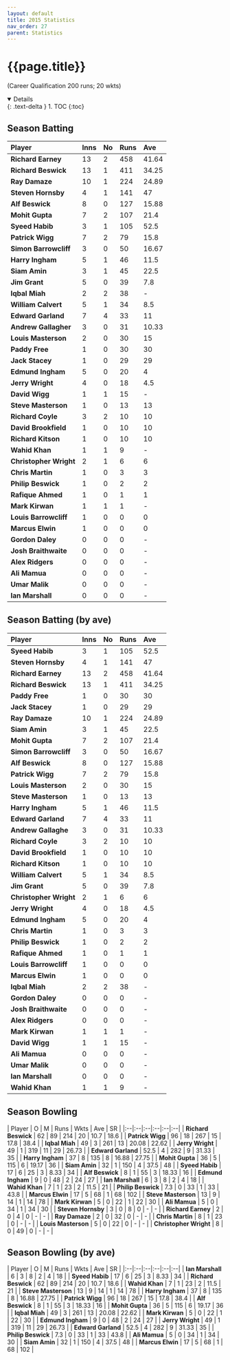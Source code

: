 ```yaml
---
layout: default
title: 2015 Statistics
nav_order: 27
parent: Statistics
---
```


# {{page.title}}

(Career Qualification 200 runs; 20 wkts)

<details open markdown="block">
  {: .text-delta }
1. TOC
{:toc}
</details>

## Season Batting

| Player | Inns | No | Runs | Ave |
|:--|:--|:--|:--|:--|
| **Richard Earney** | 13 | 2 | 458 | 41.64 |
| **Richard Beswick** | 13 | 1 | 411 | 34.25 |
| **Ray Damaze** | 10 | 1 | 224 | 24.89 |
| **Steven Hornsby** | 4 | 1 | 141 | 47 |
| **Alf Beswick** | 8 | 0 | 127 | 15.88 |
| **Mohit Gupta** | 7 | 2 | 107 | 21.4 |
| **Syeed Habib** | 3 | 1 | 105 | 52.5 |
| **Patrick Wigg** | 7 | 2 | 79 | 15.8 |
| **Simon Barrowcliff** | 3 | 0 | 50 | 16.67 |
| **Harry Ingham** | 5 | 1 | 46 | 11.5 |
| **Siam Amin** | 3 | 1 | 45 | 22.5 |
| **Jim Grant** | 5 | 0 | 39 | 7.8 |
| **Iqbal Miah** | 2 | 2 | 38 | - |
| **William Calvert** | 5 | 1 | 34 | 8.5 |
| **Edward Garland** | 7 | 4 | 33 | 11 |
| **Andrew Gallagher** | 3 | 0 | 31 | 10.33 |
| **Louis Masterson** | 2 | 0 | 30 | 15 |
| **Paddy Free** | 1 | 0 | 30 | 30 |
| **Jack Stacey** | 1 | 0 | 29 | 29 |
| **Edmund Ingham** | 5 | 0 | 20 | 4 |
| **Jerry Wright** | 4 | 0 | 18 | 4.5 |
| **David Wigg** | 1 | 1 | 15 | - |
| **Steve Masterson** | 1 | 0 | 13 | 13 |
| **Richard Coyle** | 3 | 2 | 10 | 10 |
| **David Brookfield** | 1 | 0 | 10 | 10 |
| **Richard Kitson** | 1 | 0 | 10 | 10 |
| **Wahid Khan** | 1 | 1 | 9 | - |
| **Christopher Wright** | 2 | 1 | 6 | 6 |
| **Chris Martin** | 1 | 0 | 3 | 3 |
| **Philip Beswick** | 1 | 0 | 2 | 2 |
| **Rafique Ahmed** | 1 | 0 | 1 | 1 |
| **Mark Kirwan** | 1 | 1 | 1 | - |
| **Louis Barrowcliff** | 1 | 0 | 0 | 0 |
| **Marcus Elwin** | 1 | 0 | 0 | 0 |
| **Gordon Daley** | 0 | 0 | 0 | - |
| **Josh Braithwaite** | 0 | 0 | 0 | - |
| **Alex Ridgers** | 0 | 0 | 0 | - |
| **Ali Mamua** | 0 | 0 | 0 | - |
| **Umar Malik** | 0 | 0 | 0 | - |
| **Ian Marshall** | 0 | 0 | 0 | - |

## Season Batting (by ave)

| Player | Inns | No | Runs | Ave |
|:--|:--|:--|:--|:--|
| **Syeed Habib** | 3 | 1 | 105 | 52.5 |
| **Steven Hornsby** | 4 | 1 | 141 | 47 |
| **Richard Earney** | 13 | 2 | 458 | 41.64 |
| **Richard Beswick** | 13 | 1 | 411 | 34.25 |
| **Paddy Free** | 1 | 0 | 30 | 30 |
| **Jack Stacey** | 1 | 0 | 29 | 29 |
| **Ray Damaze** | 10 | 1 | 224 | 24.89 |
| **Siam Amin** | 3 | 1 | 45 | 22.5 |
| **Mohit Gupta** | 7 | 2 | 107 | 21.4 |
| **Simon Barrowcliff** | 3 | 0 | 50 | 16.67 |
| **Alf Beswick** | 8 | 0 | 127 | 15.88 |
| **Patrick Wigg** | 7 | 2 | 79 | 15.8 |
| **Louis Masterson** | 2 | 0 | 30 | 15 |
| **Steve Masterson** | 1 | 0 | 13 | 13 |
| **Harry Ingham** | 5 | 1 | 46 | 11.5 |
| **Edward Garland** | 7 | 4 | 33 | 11 |
| **Andrew Gallaghe** | 3 | 0 | 31 | 10.33 |
| **Richard Coyle** | 3 | 2 | 10 | 10 |
| **David Brookfield** | 1 | 0 | 10 | 10 |
| **Richard Kitson** | 1 | 0 | 10 | 10 |
| **William Calvert** | 5 | 1 | 34 | 8.5 |
| **Jim Grant** | 5 | 0 | 39 | 7.8 |
| **Christopher Wright** | 2 | 1 | 6 | 6 |
| **Jerry Wright** | 4 | 0 | 18 | 4.5 |
| **Edmund Ingham** | 5 | 0 | 20 | 4 |
| **Chris Martin** | 1 | 0 | 3 | 3 |
| **Philip Beswick** | 1 | 0 | 2 | 2 |
| **Rafique Ahmed** | 1 | 0 | 1 | 1 |
| **Louis Barrowcliff** | 1 | 0 | 0 | 0 |
| **Marcus Elwin** | 1 | 0 | 0 | 0 |
| **Iqbal Miah** | 2 | 2 | 38 | - |
| **Gordon Daley** | 0 | 0 | 0 | - |
| **Josh Braithwaite** | 0 | 0 | 0 | - |
| **Alex Ridgers** | 0 | 0 | 0 | - |
| **Mark Kirwan** | 1 | 1 | 1 | - |
| **David Wigg** | 1 | 1 | 15 | - |
| **Ali Mamua** | 0 | 0 | 0 | - |
| **Umar Malik** | 0 | 0 | 0 | - |
| **Ian Marshall** | 0 | 0 | 0 | - |
| **Wahid Khan** | 1 | 1 | 9 | - |

## Season Bowling

| Player | O | M | Runs | Wkts | Ave | SR |
|:--|:--|:--|:--|:--|:--|
| **Richard Beswick** | 62 | 89 | 214 | 20 | 10.7 | 18.6 |
| **Patrick Wigg** | 96 | 18 | 267 | 15 | 17.8 | 38.4 |
| **Iqbal Miah** | 49 | 3 | 261 | 13 | 20.08 | 22.62 |
| **Jerry Wright** | 49 | 1 | 319 | 11 | 29 | 26.73 |
| **Edward Garland** | 52.5 | 4 | 282 | 9 | 31.33 | 35 |
| **Harry Ingham** | 37 | 8 | 135 | 8 | 16.88 | 27.75 |
| **Mohit Gupta** | 36 | 5 | 115 | 6 | 19.17 | 36 |
| **Siam Amin** | 32 | 1 | 150 | 4 | 37.5 | 48 |
| **Syeed Habib** | 17 | 6 | 25 | 3 | 8.33 | 34 |
| **Alf Beswick** | 8 | 1 | 55 | 3 | 18.33 | 16 |
| **Edmund Ingham** | 9 | 0 | 48 | 2 | 24 | 27 |
| **Ian Marshall** | 6 | 3 | 8 | 2 | 4 | 18 |
| **Wahid Khan** | 7 | 1 | 23 | 2 | 11.5 | 21 |
| **Philip Beswick** | 7.3 | 0 | 33 | 1 | 33 | 43.8 |
| **Marcus Elwin** | 17 | 5 | 68 | 1 | 68 | 102 |
| **Steve Masterson** | 13 | 9 | 14 | 1 | 14 | 78 |
| **Mark Kirwan** | 5 | 0 | 22 | 1 | 22 | 30 |
| **Ali Mamua** | 5 | 0 | 34 | 1 | 34 | 30 |
| **Steven Hornsby** | 3 | 0 | 8 | 0 | - | - |
| **Richard Earney** | 2 | 0 | 4 | 0 | - | - |
| **Ray Damaze** | 2 | 0 | 32 | 0 | - | - |
| **Chris Martin** | 8 | 1 | 23 | 0 | - | - |
| **Louis Masterson** | 5 | 0 | 22 | 0 | - | - |
| **Christopher Wright** | 8 | 0 | 49 | 0 | - | - |

## Season Bowling (by ave)

| Player | O | M | Runs | Wkts | Ave | SR |
|:--|:--|:--|:--|:--|:--|
| **Ian Marshall** | 6 | 3 | 8 | 2 | 4 | 18 |
| **Syeed Habib** | 17 | 6 | 25 | 3 | 8.33 | 34 |
| **Richard Beswick** | 62 | 89 | 214 | 20 | 10.7 | 18.6 |
| **Wahid Khan** | 7 | 1 | 23 | 2 | 11.5 | 21 |
| **Steve Masterson** | 13 | 9 | 14 | 1 | 14 | 78 |
| **Harry Ingham** | 37 | 8 | 135 | 8 | 16.88 | 27.75 |
| **Patrick Wigg** | 96 | 18 | 267 | 15 | 17.8 | 38.4 |
| **Alf Beswick** | 8 | 1 | 55 | 3 | 18.33 | 16 |
| **Mohit Gupta** | 36 | 5 | 115 | 6 | 19.17 | 36 |
| **Iqbal Miah** | 49 | 3 | 261 | 13 | 20.08 | 22.62 |
| **Mark Kirwan** | 5 | 0 | 22 | 1 | 22 | 30 |
| **Edmund Ingham** | 9 | 0 | 48 | 2 | 24 | 27 |
| **Jerry Wright** | 49 | 1 | 319 | 11 | 29 | 26.73 |
| **Edward Garland** | 52.5 | 4 | 282 | 9 | 31.33 | 35 |
| **Philip Beswick** | 7.3 | 0 | 33 | 1 | 33 | 43.8 |
| **Ali Mamua** | 5 | 0 | 34 | 1 | 34 | 30 |
| **Siam Amin** | 32 | 1 | 150 | 4 | 37.5 | 48 |
| **Marcus Elwin** | 17 | 5 | 68 | 1 | 68 | 102 |

